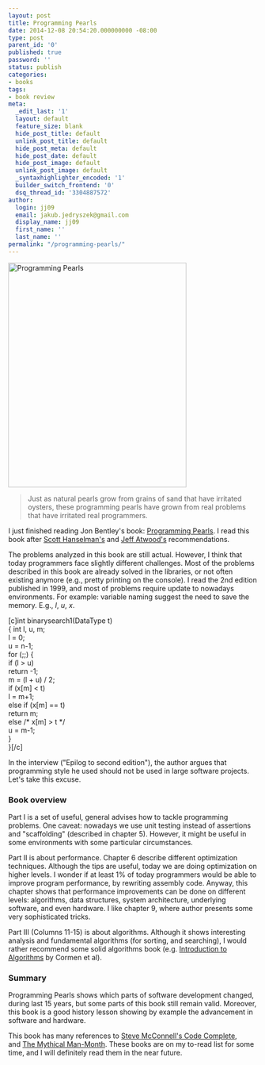 ```yaml
---
layout: post
title: Programming Pearls
date: 2014-12-08 20:54:20.000000000 -08:00
type: post
parent_id: '0'
published: true
password: ''
status: publish
categories:
- books
tags:
- book review
meta:
  _edit_last: '1'
  layout: default
  feature_size: blank
  hide_post_title: default
  unlink_post_title: default
  hide_post_meta: default
  hide_post_date: default
  hide_post_image: default
  unlink_post_image: default
  _syntaxhighlighter_encoded: '1'
  builder_switch_frontend: '0'
  dsq_thread_id: '3304887572'
author:
  login: jj09
  email: jakub.jedryszek@gmail.com
  display_name: jj09
  first_name: ''
  last_name: ''
permalink: "/programming-pearls/"
---
```

<p><img class="aligncenter size-full wp-image-5831" src="{{ site.baseurl }}/assets/2014/12/programming-pearls-cover.jpg" alt="Programming Pearls" width="360" height="453" /></p>
<blockquote><p>Just as natural pearls grow from grains of sand that have irritated oysters, these programming pearls have grown from real problems that have irritated real programmers.</p></blockquote>
<p>I just finished reading Jon Bentley's book: <a href="http://www.cs.bell-labs.com/cm/cs/pearls/">Programming Pearls</a>. I read this book after <a href="http://www.hanselman.com/blog/SixEssentialLanguageAgnosticProgrammingBooks.aspx">Scott Hanselman's</a> and <a href="http://blog.codinghorror.com/recommended-reading-for-developers/">Jeff Atwood's</a> recommendations.</p>
<p>The problems analyzed in this book are still actual. However, I think that today programmers face slightly different challenges. Most of the problems described in this book are already solved in the libraries, or not often existing anymore (e.g., pretty printing on the console). I read the 2nd edition published in 1999, and most of problems require update to nowadays environments. For example: variable naming suggest the need to save the memory. E.g., <em>l</em>, <em>u</em>, <em>x</em>.</p>
<p>[c]int binarysearch1(DataType t)<br />
{	int l, u, m;<br />
	l = 0;<br />
	u = n-1;<br />
	for (;;) {<br />
		if (l &gt; u)<br />
			return -1;<br />
		m = (l + u) / 2;<br />
		if (x[m] &lt; t)<br />
			l = m+1;<br />
		else if (x[m] == t)<br />
			return m;<br />
		else /* x[m] &gt; t */<br />
			u = m-1;<br />
	}<br />
}[/c]</p>
<p>In the interview ("Epilog to second edition"), the author argues that programming style he used should not be used in large software projects. Let's take this excuse.</p>
<h3>Book overview</h3>
<p>Part I is a set of useful, general advises how to tackle programming problems. One caveat: nowadays we use unit testing instead of assertions and "scaffolding" (described in chapter 5). However, it might be useful in some environments with some particular circumstances.</p>
<p>Part II is about performance. Chapter 6 describe different optimization techniques. Although the tips are useful, today we are doing optimization on higher levels. I wonder if at least 1% of today programmers would be able to improve program performance, by rewriting assembly code. Anyway, this chapter shows that performance improvements can be done on different levels: algorithms, data structures, system architecture, underlying software, and even hardware. I like chapter 9, where author presents some very sophisticated tricks.</p>
<p>Part III (Columns 11-15) is about algorithms. Although it shows interesting analysis and fundamental algorithms (for sorting, and searching), I would rather recommend some solid algorithms book (e.g. <a href="http://www.amazon.com/Introduction-Algorithms-Thomas-H-Cormen/dp/0262033844">Introduction to Algorithms</a> by Cormen et al).</p>
<h3>Summary</h3>
<p>Programming Pearls shows which parts of software development changed, during last 15 years, but some parts of this book still remain valid. Moreover, this book is a good history lesson showing by example the advancement in software and hardware.</p>
<p>This book has many references to <a href="http://www.amazon.com/Code-Complete-Practical-Handbook-Construction/dp/0735619670">Steve McConnell's Code Complete</a>, and <a href="http://www.amazon.com/The-Mythical-Man-Month-Engineering-Anniversary/dp/0201835959">The Mythical Man-Month</a>. These books are on my to-read list for some time, and I will definitely read them in the near future.</p>
